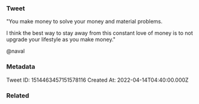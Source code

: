 ### Tweet
"You make money to solve your money and material problems.

I think the best way to stay away from this constant love of money is to not upgrade your lifestyle as you make money."

@naval

### Metadata
Tweet ID: 1514463457151578116
Created At: 2022-04-14T04:40:00.000Z

### Related

